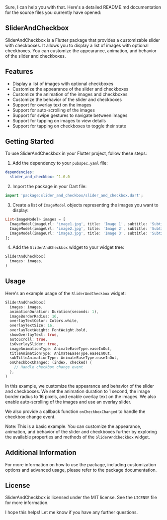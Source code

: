 Sure, I can help you with that. Here's a detailed README.md documentation for the source files you currently have opened:

## SliderAndCheckbox

SliderAndCheckbox is a Flutter package that provides a customizable slider with checkboxes. It allows you to display a list of images with optional checkboxes. You can customize the appearance, animation, and behavior of the slider and checkboxes.

## Features

- Display a list of images with optional checkboxes
- Customize the appearance of the slider and checkboxes
- Customize the animation of the images and checkboxes
- Customize the behavior of the slider and checkboxes
- Support for overlay text on the images
- Support for auto-scrolling of the images
- Support for swipe gestures to navigate between images
- Support for tapping on images to view details
- Support for tapping on checkboxes to toggle their state

## Getting Started

To use SliderAndCheckbox in your Flutter project, follow these steps:

1. Add the dependency to your `pubspec.yaml` file:

```yaml
dependencies:
  slider_and_checkbox: ^1.0.0
```

2. Import the package in your Dart file:

```dart
import 'package:slider_and_checkbox/slider_and_checkbox.dart';
```

3. Create a list of `ImageModel` objects representing the images you want to display:

```dart
List<ImageModel> images = [
  ImageModel(imageUrl: 'image1.jpg', title: 'Image 1', subtitle: 'Subtitle 1'),
  ImageModel(imageUrl: 'image2.jpg', title: 'Image 2', subtitle: 'Subtitle 2'),
  ImageModel(imageUrl: 'image3.jpg', title: 'Image 3', subtitle: 'Subtitle 3'),
];
```

4. Add the `SliderAndCheckbox` widget to your widget tree:

```dart
SliderAndCheckbox(
  images: images,
)
```

## Usage

Here's an example usage of the `SliderAndCheckbox` widget:

```dart
SliderAndCheckbox(
  images: images,
  animationDuration: Duration(seconds: 1),
  imageBorderRadius: 16,
  overlayTextColor: Colors.white,
  overlayTextSize: 16,
  overlayTextWeight: FontWeight.bold,
  showOverlayText: true,
  autoScroll: true,
  isOverlaySlider: true,
  imageAnimationType: AnimateEaseType.easeInOut,
  titleAnimationType: AnimateEaseType.easeInOut,
  subTitleAnimationType: AnimateEaseType.easeInOut,
  onCheckboxChanged: (index, checked) {
    // Handle checkbox change event
  },
)
```

In this example, we customize the appearance and behavior of the slider and checkboxes. We set the animation duration to 1 second, the image border radius to 16 pixels, and enable overlay text on the images. We also enable auto-scrolling of the images and use an overlay slider.

We also provide a callback function `onCheckboxChanged` to handle the checkbox change event.

Note: This is a basic example. You can customize the appearance, animation, and behavior of the slider and checkboxes further by exploring the available properties and methods of the `SliderAndCheckbox` widget.

## Additional Information

For more information on how to use the package, including customization options and advanced usage, please refer to the package documentation.

## License

SliderAndCheckbox is licensed under the MIT license. See the `LICENSE` file for more information.

I hope this helps! Let me know if you have any further questions.
